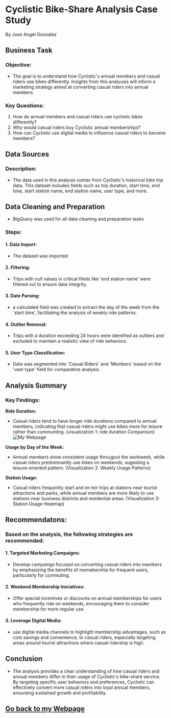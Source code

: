 # Cyclistic Bike-Share Analysis Case Study
By Jose Angel Gonzalez

## Business Task
### Objective:
- The goal is to understand how Cyclistic's annual members and casual riders use bikes differently. Insights from this analyusis will inform a marketing strategy aimed at converting casual riders into annual members.

### Key Questions:
1. How do annual members and casual riders use cyclistic bikes differently?
2. Why would casual riders buy Cyclistic annual memberships?
3. How can Cyclistic use digital media to influence casual riders to become members?

## Data Sources
### Description:
- The data used in this analysis comes from Cyclistic's historical bike trip data. This dataset includes fields such as trip duration, start time, end time, start station name, end station name, user type, and more. 			        		

## Data Cleaning and Preparation
- BigQuery was used for all data cleaning and preparation tasks
### Steps:
#### 1. Data Import:
- The dataset was imported 
#### 2. Filtering:
- Trips with null values in critical fileds like 'end station name' were filtered out to ensure data integrity.
#### 3. Date Parsing:
- a calculated field was created to extract the day of the week from the 'start time', facilitating the analysis of weekly ride patterns.
#### 4. Outlier Removal:
- Trips with a duration exceeding 24 hours were identified as outliers and excluded to maintain a realistic view of ride behaviors.
#### 5. User Type Classification:
- Data was segmented into 'Casual Riders' and 'Members' based on the 'user type' field for comparative analysis.

## Analysis Summary
### Key Findings:

**Ride Duration:**
- Casual riders tend to have longer ride durations compared to annual members, indicating that casual riders might use bikes more for leisure rather than communting.
(visualization 1: ride duration Comparison)
![My Webpage](/assets/img/eeg_band_discovery.jpeg)

**Usage by Day of the Week:**
- Annual members show consistent usage througout the workweek, while casual riders predominantly use bikes on weekends, sugesting a leisure-oriented pattern.
(Visualization 2: Weekly Usage Patterns)

**Station Usage:**
- Casual riders frequently start and en teir trips at stations near tourist attractions and parks, while annual members are more likely to use stations near business districts and residential areas.
(Visualization 3: Station Usage Heatmap)

## Recommendatons:

### Based on the analysis, the following strategies are recommended:
#### 1. Targeted Marketing Campaigns:
- Develop campaings focused on converting casual riders into members by emphasizing the benefits of memebership for frequent users, particularly for commuting.
#### 2. Weekend Membership Iniciatives:
- Offer special incentives or discounts on annual memberships for users who frequently ride on weekends, encouraging them to consider membership for more regular use.
#### 3. Leverage Digital Media:
- use digital media channels to highlight membership advantages, such as cost savings and convenience, to casual riders, especially targeting areas around tourist attractions where casual ridership is high.

## Conclusion
  - The analysis provides a clear understanding of how casual riders and annual members differ in their usage of Cyclistic's bike-share service. By targeting specific user behaviors and preferences, Cyclistic can effectively convert more casual riders into loyal annual members, ensureing sustained growth and profitability.

## [Go back to my Webpage]([https://github.com/Grandpa-3/Jose_AGonzalez.github.io](https://grandpa-3.github.io/Jose_AGonzalez.github.io/))
